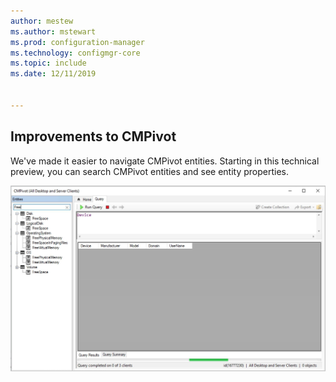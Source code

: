 ```yaml
---
author: mestew
ms.author: mstewart
ms.prod: configuration-manager
ms.technology: configmgr-core
ms.topic: include
ms.date: 12/11/2019


---
```


## Improvements to CMPivot

We've made it easier to navigate CMPivot entities. Starting in this technical preview, you can search CMPivot entities and see entity properties.

![Searching CMPivot entities](../../media/5870934-search-cmpivot-entities.png)

